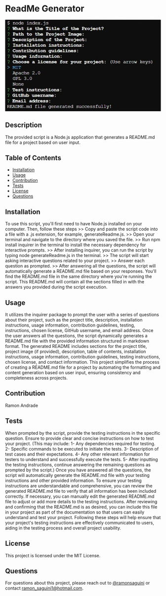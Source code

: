 
# ReadMe Generator

![Project Image](/fullscreen.jpg)

## Description
The provided script is a Node.js application that generates a README.md file for a project based on user input.

## Table of Contents
- [Installation](#installation)
- [Usage](#usage)
- [Contribution](#contribution)
- [Tests](#tests)
- [License](#license)
- [Questions](#questions)

## Installation
To use this script, you'll first need to have Node.js installed on your computer. Then, follow these steps >> Copy and paste the script code into a file with a .js extension, for example, generateReadme.js. >> Open your terminal and navigate to the directory where you saved the file. >>  Run npm install inquirer in the terminal to install the necessary dependency for interactive prompts.  >> After installing inquirer, you can run the script by typing node generateReadme.js in the terminal.  >> The script will start asking interactive questions related to your project. >>  Answer each question as prompted. >>  After answering all the questions, the script will automatically generate a README.md file based on your responses. You'll find the README.md file in the same directory where you're running the script. This README.md will contain all the sections filled in with the answers you provided during the script execution.

## Usage
It utilizes the inquirer package to prompt the user with a series of questions about their project, such as the project title, description, installation instructions, usage information, contribution guidelines, testing, instructions, chosen license, GitHub username, and email address. Once the user answers all the questions, the script dynamically generates a README.md file with the provided information structured in markdown format. The generated README includes sections for the project title, project image (if provided), description, table of contents, installation instructions, usage information, contribution guidelines, testing instructions, chosen license, and contact information. This project simplifies the process of creating a README.md file for a project by automating the formatting and content generation based on user input, ensuring consistency and completeness across projects.

## Contribution
Ramon Andrade

## Tests
When prompted by the script, provide the testing instructions in the specific question. Ensure to provide clear and concise instructions on how to test your project. (This may include: 1- Any dependencies required for testing. 2- Specific commands to be executed to initiate the tests. 3- Description of test cases and their expectations. 4- Any other relevant information for testers to understand and successfully execute the tests. 5- After inputting the testing instructions, continue answering the remaining questions as prompted by the script.)  Once you have answered all the questions, the script will automatically generate the README.md file with your testing instructions and other provided information. To ensure your testing instructions are understandable and comprehensive, you can review the generated README.md file to verify that all information has been included correctly. If necessary, you can manually edit the generated README.md file to adjust or add more details to the testing instructions. After reviewing and confirming that the README.md is as desired, you can include this file in your project as part of the documentation so that users can easily understand and test your project. Following these steps will help ensure that your project's testing instructions are effectively communicated to users, aiding in the testing process and overall project usability.

## License
This project is licensed under the MIT License.

## Questions
For questions about this project, please reach out to [@ramonsaguini](https://github.com/ramonsaguini) or contact ramon_saguini1@hotmail.com.
